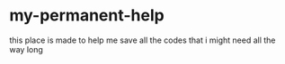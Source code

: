 # my-permanent-help
this place is made to help me save all the codes that i might need all the way long
